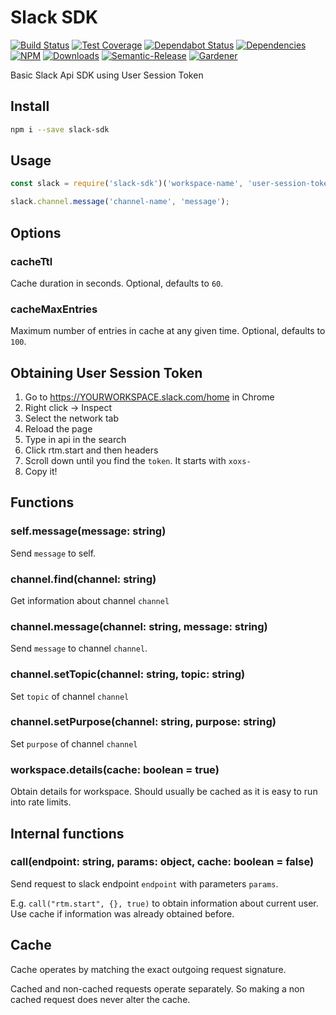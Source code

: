 # Slack SDK

[![Build Status](https://circleci.com/gh/blackflux/slack-sdk.png?style=shield)](https://circleci.com/gh/blackflux/slack-sdk)
[![Test Coverage](https://img.shields.io/coveralls/blackflux/slack-sdk/master.svg)](https://coveralls.io/github/blackflux/slack-sdk?branch=master)
[![Dependabot Status](https://api.dependabot.com/badges/status?host=github&repo=blackflux/slack-sdk)](https://dependabot.com)
[![Dependencies](https://david-dm.org/blackflux/slack-sdk/status.svg)](https://david-dm.org/blackflux/slack-sdk)
[![NPM](https://img.shields.io/npm/v/slack-sdk.svg)](https://www.npmjs.com/package/slack-sdk)
[![Downloads](https://img.shields.io/npm/dt/slack-sdk.svg)](https://www.npmjs.com/package/slack-sdk)
[![Semantic-Release](https://github.com/blackflux/js-gardener/blob/master/assets/icons/semver.svg)](https://github.com/semantic-release/semantic-release)
[![Gardener](https://github.com/blackflux/js-gardener/blob/master/assets/badge.svg)](https://github.com/blackflux/js-gardener)

Basic Slack Api SDK using User Session Token

## Install

```bash
npm i --save slack-sdk
```

## Usage

<!-- eslint-disable import/no-extraneous-dependencies, import/no-unresolved -->
```javascript
const slack = require('slack-sdk')('workspace-name', 'user-session-token', {/* options */});

slack.channel.message('channel-name', 'message');
```

## Options

### cacheTtl

Cache duration in seconds. Optional, defaults to `60`.

### cacheMaxEntries

Maximum number of entries in cache at any given time. Optional, defaults to `100`.

## Obtaining User Session Token

1) Go to https://YOURWORKSPACE.slack.com/home in Chrome
2) Right click → Inspect
3) Select the network tab
4) Reload the page
5) Type in api in the search
6) Click rtm.start and then headers
7) Scroll down until you find the `token`. It starts with `xoxs-`
8) Copy it!

## Functions

### self.message(message: string)

Send `message` to self.

### channel.find(channel: string)

Get information about channel `channel`

### channel.message(channel: string, message: string)

Send `message` to channel `channel`.

### channel.setTopic(channel: string, topic: string)

Set `topic` of channel `channel`

### channel.setPurpose(channel: string, purpose: string)

Set `purpose` of channel `channel`

### workspace.details(cache: boolean = true)

Obtain details for workspace. Should usually be cached as it is easy to run into rate limits.

## Internal functions

### call(endpoint: string, params: object, cache: boolean = false)

Send request to slack endpoint `endpoint` with parameters `params`.

E.g. `call("rtm.start", {}, true)` to obtain information about current user. Use cache if information was already obtained before.

## Cache

Cache operates by matching the exact outgoing request signature.

Cached and non-cached requests operate separately. So making a non cached request does never alter the cache.
